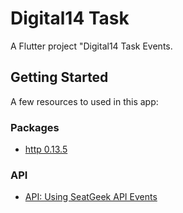# Digital14 Task

A Flutter project "Digital14 Task Events.

## Getting Started

A few resources to used in this app:
### Packages
- [http 0.13.5](https://pub.dev/packages/http)

### API
- [API: Using SeatGeek API Events](https://api.seatgeek.com/2/events?client_id=Mjg1MDA1NzB8MTY2MDcxNjExOC44ODM1MTM)
